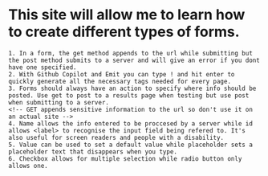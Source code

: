 # This site will allow me to learn how to create different types of forms.
    1. In a form, the get method appends to the url while submitting but the post method submits to a server and will give an error if you dont have one specified.
    2. With Github Copilot and Emit you can type ! and hit enter to quickly generate all the necessary tags needed for every page.
    3. Forms should always have an action to specify where info should be posted. Use get to post to a results page when testing but use post when submitting to a server.
    <!-- GET appends sensitive information to the url so don't use it on an actual site -->
    4. Name allows the info entered to be proccesed by a server while id allows <label> to recognise the input field being refered to. It's also useful for screen readers and people with a disability.
    5. Value can be used to set a default value while placeholder sets a placeholder text that disappears when you type.
    6. Checkbox allows for multiple selection while radio button only allows one.